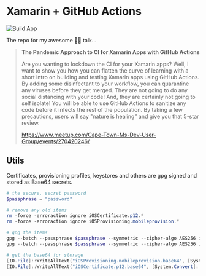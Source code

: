 # Xamarin + GitHub Actions

![Build App](https://github.com/mattleibow/XamarinGitHubActions/workflows/Build%20App/badge.svg)

The repo for my awesome 🤞🏻 talk...

> **The Pandemic Approach to CI for Xamarin Apps with GitHub Actions**
> 
> Are you wanting to lockdown the CI for your Xamarin apps? Well, I want to show you how you can flatten the curve of learning with a short intro on building and testing Xamarin apps using GitHub Actions. By adding some disinfectant to your workflow, you can quarantine any viruses before they get merged. They are not going to do any social distancing with your code! And, they are certainly not going to self isolate! You will be able to use GitHub Actions to sanitize any code before it infects the rest of the population. By taking a few precautions, users will say "nature is healing" and give you that 5-star review.
>
> https://www.meetup.com/Cape-Town-Ms-Dev-User-Group/events/270420246/

## Utils

Certificates, provisioning profiles, keystores and others are gpg signed and stored as Base64 secrets.


```powershell
# the secure, secret password
$passphrase = "password"

# remove any old items
rm -force -erroraction ignore iOSCertificate.p12.*
rm -force -erroraction ignore iOSProvisioning.mobileprovision.*

# gpg the items
gpg --batch --passphrase $passphrase --symmetric --cipher-algo AES256 iOSCertificate.p12
gpg --batch --passphrase $passphrase --symmetric --cipher-algo AES256 iOSProvisioning.mobileprovision

# get the base64 for storage
[IO.File]::WriteAllText("iOSProvisioning.mobileprovision.base64", [System.Convert]::ToBase64String([IO.File]::ReadAllBytes("iOSProvisioning.mobileprovision.gpg")))
[IO.File]::WriteAllText("iOSCertificate.p12.base64", [System.Convert]::ToBase64String([IO.File]::ReadAllBytes("iOSCertificate.p12.gpg")))
```
